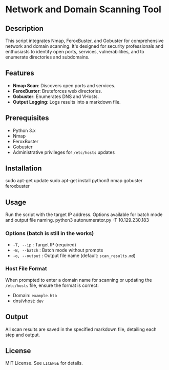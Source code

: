 # Network and Domain Scanning Tool

## **Description**
This script integrates Nmap, FeroxBuster, and Gobuster for comprehensive network and domain scanning. It's designed for security professionals and enthusiasts to identify open ports, services, vulnerabilities, and to enumerate directories and subdomains.

## **Features**
- **Nmap Scan**: Discovers open ports and services.
- **FeroxBuster**: Bruteforces web directories.
- **Gobuster**: Enumerates DNS and VHosts.
- **Output Logging**: Logs results into a markdown file.

## **Prerequisites**
- Python 3.x
- Nmap
- FeroxBuster
- Gobuster
- Administrative privileges for `/etc/hosts` updates

## **Installation**
sudo apt-get update
sudo apt-get install python3 nmap gobuster feroxbuster

## **Usage**
Run the script with the target IP address. Options available for batch mode and output file naming.
python3 autonumerator.py -T 10.129.230.183

### **Options** (batch is still in the works)
- `-T, --ip` : Target IP (required)
- `-B, --batch` : Batch mode without prompts
- `-o, --output` : Output file name (default: `scan_results.md`)

### **Host File Format**
When prompted to enter a domain name for scanning or updating the `/etc/hosts` file, ensure the format is correct:
- Domain: `example.htb`
- dns/vhost: `dev`

## **Output**
All scan results are saved in the specified markdown file, detailing each step and output.

## **License**
MIT License. See `LICENSE` for details.

